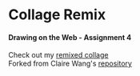 Collage Remix
===================================================
#### Drawing on the Web - Assignment 4

Check out my [remixed collage](https://i6.cims.nyu.edu/~rma453/drawing/assignment4/drawing-on-the-web/collage.html)  
Forked from Claire Wang's [repository](https://github.com/clawang/drawing-on-the-web)
